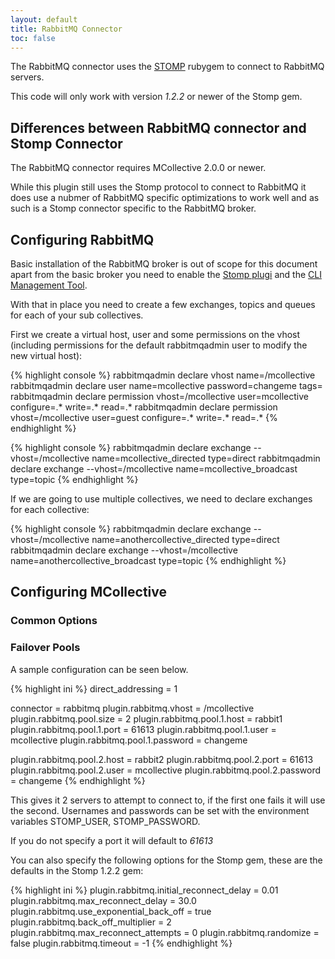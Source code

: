 ```yaml
---
layout: default
title: RabbitMQ Connector
toc: false
---
```

[STOMP]: http://stomp.codehaus.org/
[RabbitStomp]: http://www.rabbitmq.com/stomp.html
[RabbitCLI]: http://www.rabbitmq.com/management-cli.html

The RabbitMQ connector uses the [STOMP] rubygem to connect to RabbitMQ servers.

This code will only work with version _1.2.2_ or newer of the Stomp gem.

## Differences between RabbitMQ connector and Stomp Connector

The RabbitMQ connector requires MCollective 2.0.0 or newer.

While this plugin still uses the Stomp protocol to connect to RabbitMQ it does use a nubmer of
RabbitMQ specific optimizations to work well and as such is a Stomp connector specific to the
RabbitMQ broker.

## Configuring RabbitMQ

Basic installation of the RabbitMQ broker is out of scope for this document apart from the
basic broker you need to enable the [Stomp plugi][RabbitStomp] and the [CLI Management Tool][RabbitCLI].

With that in place you need to create a few exchanges, topics and queues for each of your
sub collectives.

First we create a virtual host, user and some permissions on the vhost (including permissions for the default rabbitmqadmin user to modify the new virtual host):

{% highlight console %}
rabbitmqadmin declare vhost name=/mcollective 
rabbitmqadmin declare user name=mcollective password=changeme tags=
rabbitmqadmin declare permission vhost=/mcollective user=mcollective configure=.* write=.* read=.*
rabbitmqadmin declare permission vhost=/mcollective user=guest configure=.* write=.* read=.*
{% endhighlight %}

{% highlight console %}
rabbitmqadmin declare exchange --vhost=/mcollective name=mcollective_directed type=direct
rabbitmqadmin declare exchange --vhost=/mcollective name=mcollective_broadcast type=topic
{% endhighlight %}

If we are going to use multiple collectives, we need to declare exchanges for each collective:

{% highlight console %}
rabbitmqadmin declare exchange --vhost=/mcollective name=anothercollective_directed type=direct
rabbitmqadmin declare exchange --vhost=/mcollective name=anothercollective_broadcast type=topic
{% endhighlight %}
## Configuring MCollective

### Common Options

### Failover Pools
A sample configuration can be seen below.

{% highlight ini %}
direct_addressing = 1

connector = rabbitmq
plugin.rabbitmq.vhost = /mcollective
plugin.rabbitmq.pool.size = 2
plugin.rabbitmq.pool.1.host = rabbit1
plugin.rabbitmq.pool.1.port = 61613
plugin.rabbitmq.pool.1.user = mcollective
plugin.rabbitmq.pool.1.password = changeme

plugin.rabbitmq.pool.2.host = rabbit2
plugin.rabbitmq.pool.2.port = 61613
plugin.rabbitmq.pool.2.user = mcollective
plugin.rabbitmq.pool.2.password = changeme
{% endhighlight %}

This gives it 2 servers to attempt to connect to, if the first one fails it will use the second.  Usernames and passwords can be set
with the environment variables STOMP_USER, STOMP_PASSWORD.

If you do not specify a port it will default to _61613_

You can also specify the following options for the Stomp gem, these are the defaults in the Stomp 1.2.2 gem:

{% highlight ini %}
plugin.rabbitmq.initial_reconnect_delay = 0.01
plugin.rabbitmq.max_reconnect_delay = 30.0
plugin.rabbitmq.use_exponential_back_off = true
plugin.rabbitmq.back_off_multiplier = 2
plugin.rabbitmq.max_reconnect_attempts = 0
plugin.rabbitmq.randomize = false
plugin.rabbitmq.timeout = -1
{% endhighlight %}
